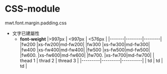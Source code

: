 # CSS-module
mwt.font.margin.padding.css

+ 文字已建屬性
  + __font-weight__
  |>997px | <997px | <576px |
  |-------|--------|--------|
  |fw200  |xs-fw200|md-fw200|
  |fw300  |xs-fw300|md-fw300|
  |fw400  |xs-fw400|md-fw400|
  |fw500  |xs-fw500|md-fw500|
  |fw600. |xs-fw600|md-fw600|
  |fw700. |xs-fw700|md-fw700|
| thead 1 | thrad 2 | thread 3 |
|---------|---------|----------|
| td      | td      | td       |

